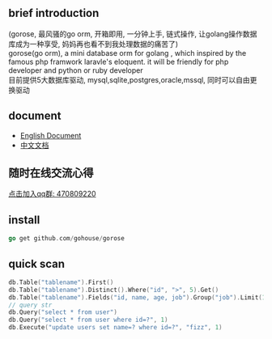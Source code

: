 ## brief introduction
(gorose, 最风骚的go orm, 开箱即用, 一分钟上手, 链式操作, 让golang操作数据库成为一种享受, 妈妈再也看不到我处理数据的痛苦了)  
gorose(go orm), a mini database orm for golang , which inspired by the famous php framwork laravle's eloquent. it will be friendly for php developer and python or ruby developer  
目前提供5大数据库驱动, mysql,sqlite,postgres,oracle,mssql, 同时可以自由更换驱动

## document

- [English Document](docs/en/README.md)
- [中文文档](docs/en/README.md)

## 随时在线交流心得
[点击加入qq群: 470809220](https://jq.qq.com/?_wv=1027&k=5JJOG9E)  

## install
```go
go get github.com/gohouse/gorose
```

## quick scan
```go
db.Table("tablename").First()
db.Table("tablename").Distinct().Where("id", ">", 5).Get()
db.Table("tablename").Fields("id, name, age, job").Group("job").Limit(10).Offset(20).Order("id desc").Get()
// query str
db.Query("select * from user")
db.Query("select * from user where id=?", 1)
db.Execute("update users set name=? where id=?", "fizz", 1)
```
